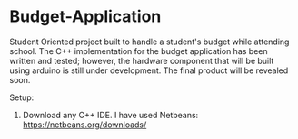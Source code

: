 # Budget-Application
Student Oriented project built to handle a student's budget while attending school. The C++ implementation for the budget application has been written and tested; however, the hardware component that will be built using arduino is still under development. The final product will be revealed soon.  

Setup: 
1. Download any C++ IDE. I have used Netbeans: https://netbeans.org/downloads/
